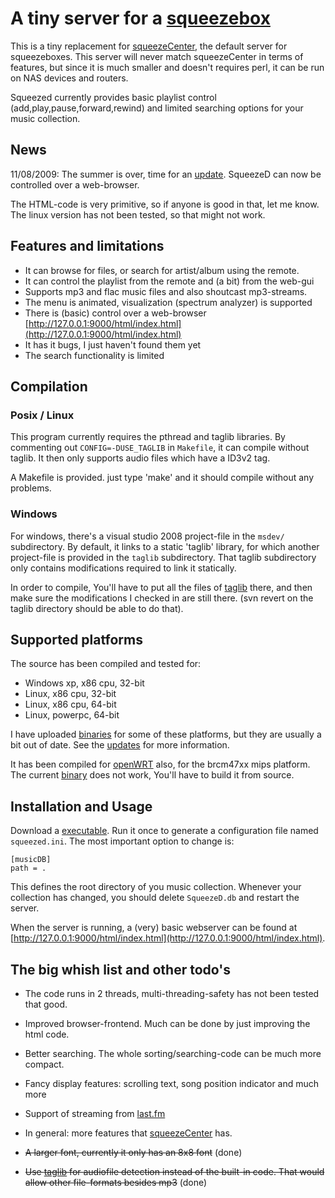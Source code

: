 # A tiny server for a [squeezebox](http://slimdevices.com) #

This is a tiny replacement for [squeezeCenter](http://www.slimdevices.com/pi_features.html), the default server for squeezeboxes. This server will never match squeezeCenter in terms of features, but since it is much smaller and doesn't requires perl, it can be run on NAS devices and routers.

Squeezed currently provides basic playlist control (add,play,pause,forward,rewind) and limited searching options for your music collection.

## News ##

11/08/2009:  The summer is over, time for an [update](http://squeezed.googlecode.com/files/squeezed.zip). SqueezeD can now be controlled over a web-browser.

The HTML-code is very primitive, so if anyone is good in that, let me know.
The linux version has not been tested, so that might not work.

## Features and limitations ##

  * It can browse for files, or search for artist/album using the remote.
  * It can control the playlist from the remote and (a bit) from the web-gui
  * Supports mp3 and flac music files and also shoutcast mp3-streams.
  * The menu is animated, visualization (spectrum analyzer) is supported
  * There is (basic) control over a web-browser [http://127.0.0.1:9000/html/index.html](http://127.0.0.1:9000/html/index.html)
  * It has it bugs, I just haven't found them yet
  * The search functionality is limited

## Compilation ##

### Posix / Linux ###

This program currently requires the pthread and taglib libraries. By commenting
out `CONFIG=-DUSE_TAGLIB` in `Makefile`, it can compile without taglib. It then only
supports audio files which have a ID3v2 tag.

A Makefile is provided. just type 'make' and it should compile without any problems.

### Windows ###

For windows, there's a visual studio 2008 project-file in the `msdev/` subdirectory. By default, it links to a static 'taglib' library, for which another project-file is provided
in the `taglib` subdirectory. That taglib subdirectory only contains modifications required to link it statically.

In order to compile, You'll have to put all the files of [taglib](http://developer.kde.org/~wheeler/files/src/taglib-1.5.tar.gz) there, and then make sure the modifications I checked in are still there. (svn revert on the taglib directory should be able to do that).


## Supported platforms ##

The source has been compiled and tested for:

  * Windows xp, x86 cpu, 32-bit
  * Linux, x86 cpu, 32-bit
  * Linux, x86 cpu, 64-bit
  * Linux, powerpc, 64-bit

I have uploaded [binaries](http://squeezed.googlecode.com/files/squeezed.zip) for some of these platforms, but they are usually a bit out of date. See the [updates](http://code.google.com/p/squeezed/updates/list) for more information.

It has been compiled for [openWRT](http://www.openwrt.org) also, for the brcm47xx mips platform. The current [binary](http://squeezed.googlecode.com/files/squeezed.zip) does not work, You'll have to build it from source.


## Installation and Usage ##

Download a [executable](http://squeezed.googlecode.com/files/squeezed.zip). Run it once to generate a configuration file named `squeezed.ini`.
The most important option to change is:

```
[musicDB]
path = .
```

This defines the root directory of you music collection. Whenever your collection has changed, you should delete `SqueezeD.db` and restart the server.

When the server is running, a (very) basic webserver can be found at [http://127.0.0.1:9000/html/index.html](http://127.0.0.1:9000/html/index.html).

## The big whish list and other todo's ##

  * The code runs in 2 threads, multi-threading-safety has not been tested that good.

  * Improved browser-frontend. Much can be done by just improving the html code.

  * Better searching. The whole sorting/searching-code can be much more compact.

  * Fancy display features: scrolling text, song position indicator and much more

  * Support of streaming from [last.fm](http://last.fm)

  * In general: more features that [squeezeCenter](http://www.slimdevices.com/pi_features.html) has.

  * ~~A larger font, currently it only has an 8x8 font~~ (done)

  * ~~Use [taglib](http://developer.kde.org/~wheeler/taglib.html) for audiofile detection instead of the built-in code. That would allow other file-formats besides mp3~~ (done)


